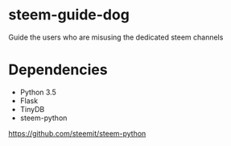 # steem-guide-dog
Guide the users who are misusing the dedicated steem channels

# Dependencies
- Python 3.5
- Flask
- TinyDB
- steem-python

https://github.com/steemit/steem-python

